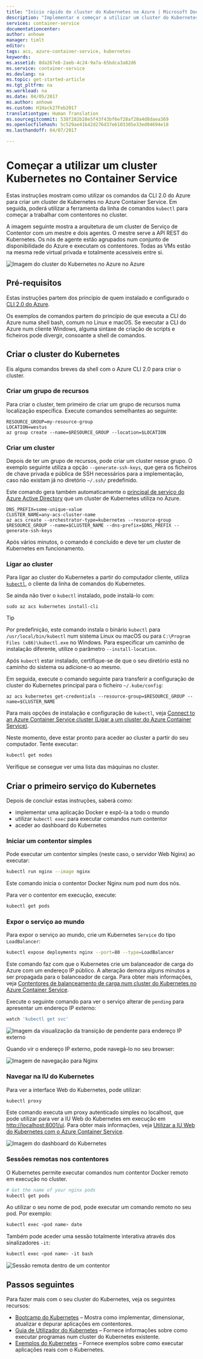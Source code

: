 ```yaml
---
title: "Início rápido do cluster do Kubernetes no Azure | Microsoft Docs"
description: "Implementar e começar a utilizar um cluster do Kubernetes no Azure Container Service"
services: container-service
documentationcenter: 
author: anhowe
manager: timlt
editor: 
tags: acs, azure-container-service, kubernetes
keywords: 
ms.assetid: 8da267e8-2aeb-4c24-9a7a-65bdca3a82d6
ms.service: container-service
ms.devlang: na
ms.topic: get-started-article
ms.tgt_pltfrm: na
ms.workload: na
ms.date: 04/05/2017
ms.author: anhowe
ms.custom: H1Hack27Feb2017
translationtype: Human Translation
ms.sourcegitcommit: 538f282b28e5f43f43bf6ef28af20a4d8daea369
ms.openlocfilehash: 5c529ae41b42d276d37e6103305e33ed04694e18
ms.lasthandoff: 04/07/2017

---
```


# <a name="get-started-with-a-kubernetes-cluster-in-container-service"></a>Começar a utilizar um cluster Kubernetes no Container Service


Estas instruções mostram como utilizar os comandos da CLI 2.0 do Azure para criar um cluster de Kubernetes no Azure Container Service. Em seguida, poderá utilizar a ferramenta da linha de comandos `kubectl` para começar a trabalhar com contentores no cluster.

A imagem seguinte mostra a arquitetura de um cluster de Serviço de Contentor com um mestre e dois agentes. O mestre serve a API REST do Kubernetes. Os nós de agente estão agrupados num conjunto de disponibilidade do Azure e executam os contentores. Todas as VMs estão na mesma rede virtual privada e totalmente acessíveis entre si.

![Imagem do cluster do Kubernetes no Azure no Azure](media/container-service-kubernetes-walkthrough/kubernetes.png)

## <a name="prerequisites"></a>Pré-requisitos
Estas instruções partem dos princípio de quem instalado e configurado o [CLI 2.0 do Azure](/cli/azure/install-az-cli2). 

Os exemplos de comandos partem do princípio de que executa a CLI do Azure numa shell bash, comum no Linux e macOS. Se executar a CLI do Azure num cliente Windows, alguma sintaxe de criação de scripts e ficheiros pode divergir, consoante a shell de comandos. 

## <a name="create-your-kubernetes-cluster"></a>Criar o cluster do Kubernetes

Eis alguns comandos breves da shell com o Azure CLI 2.0 para criar o cluster. 

### <a name="create-a-resource-group"></a>Criar um grupo de recursos
Para criar o cluster, tem primeiro de criar um grupo de recursos numa localização específica. Execute comandos semelhantes ao seguinte:

```azurecli
RESOURCE_GROUP=my-resource-group
LOCATION=westus
az group create --name=$RESOURCE_GROUP --location=$LOCATION
```

### <a name="create-a-cluster"></a>Criar um cluster
Depois de ter um grupo de recursos, pode criar um cluster nesse grupo. O exemplo seguinte utiliza a opção `--generate-ssh-keys`, que gera os ficheiros de chave privada e pública de SSH necessários para a implementação, caso não existam já no diretório `~/.ssh/` predefinido. 

Este comando gera também automaticamente o [principal de serviço do Azure Active Directory](container-service-kubernetes-service-principal.md) que um cluster de Kubernetes utiliza no Azure.

```azurecli
DNS_PREFIX=some-unique-value
CLUSTER_NAME=any-acs-cluster-name
az acs create --orchestrator-type=kubernetes --resource-group $RESOURCE_GROUP --name=$CLUSTER_NAME --dns-prefix=$DNS_PREFIX --generate-ssh-keys
```


Após vários minutos, o comando é concluído e deve ter um cluster de Kubernetes em funcionamento.

### <a name="connect-to-the-cluster"></a>Ligar ao cluster

Para ligar ao cluster do Kubernetes a partir do computador cliente, utiliza [`kubectl`](https://kubernetes.io/docs/user-guide/kubectl/), o cliente da linha de comandos do Kubernetes. 

Se ainda não tiver o `kubectl` instalado, pode instalá-lo com:

```azurecli
sudo az acs kubernetes install-cli
```
> [!TIP]
> Por predefinição, este comando instala o binário `kubectl` para `/usr/local/bin/kubectl` num sistema Linux ou macOS ou para `C:\Program Files (x86)\kubectl.exe` no Windows. Para especificar um caminho de instalação diferente, utilize o parâmetro `--install-location`.
>

Após `kubectl` estar instalado, certifique-se de que o seu diretório está no caminho do sistema ou adicione-o ao mesmo. 


Em seguida, execute o comando seguinte para transferir a configuração de cluster do Kubernetes principal para o ficheiro `~/.kube/config`:

```azurecli
az acs kubernetes get-credentials --resource-group=$RESOURCE_GROUP --name=$CLUSTER_NAME
```

Para mais opções de instalação e configuração de `kubectl`, veja [Connect to an Azure Container Service cluster (Ligar a um cluster do Azure Container Service)](container-service-connect.md).

Neste momento, deve estar pronto para aceder ao cluster a partir do seu computador. Tente executar:

```bash
kubectl get nodes
```

Verifique se consegue ver uma lista das máquinas no cluster.

## <a name="create-your-first-kubernetes-service"></a>Criar o primeiro serviço do Kubernetes

Depois de concluir estas instruções, saberá como:
* implementar uma aplicação Docker e expô-la a todo o mundo
* utilizar `kubectl exec` para executar comandos num contentor 
* aceder ao dashboard do Kubernetes

### <a name="start-a-simple-container"></a>Iniciar um contentor simples
Pode executar um contentor simples (neste caso, o servidor Web Nginx) ao executar:

```bash
kubectl run nginx --image nginx
```

Este comando inicia o contentor Docker Nginx num pod num dos nós.

Para ver o contentor em execução, execute:

```bash
kubectl get pods
```

### <a name="expose-the-service-to-the-world"></a>Expor o serviço ao mundo
Para expor o serviço ao mundo, crie um Kubernetes `Service` do tipo `LoadBalancer`:

```bash
kubectl expose deployments nginx --port=80 --type=LoadBalancer
```

Este comando faz com que o Kubernetes crie um balanceador de carga do Azure com um endereço IP público. A alteração demora alguns minutos a ser propagada para o balanceador de carga. Para obter mais informações, veja [Contentores de balanceamento de carga num cluster do Kubernetes no Azure Container Service](container-service-kubernetes-load-balancing.md).

Execute o seguinte comando para ver o serviço alterar de `pending` para apresentar um endereço IP externo:

```bash
watch 'kubectl get svc'
```

  ![Imagem da visualização da transição de pendente para endereço IP externo](media/container-service-kubernetes-walkthrough/kubernetes-nginx3.png)

Quando vir o endereço IP externo, pode navegá-lo no seu browser:

  ![Imagem de navegação para Nginx](media/container-service-kubernetes-walkthrough/kubernetes-nginx4.png)  


### <a name="browse-the-kubernetes-ui"></a>Navegar na IU do Kubernetes
Para ver a interface Web do Kubernetes, pode utilizar:

```bash
kubectl proxy
```
Este comando executa um proxy autenticado simples no localhost, que pode utilizar para ver a IU Web do Kubernetes em execução em [http://localhost:8001/ui](http://localhost:8001/ui). Para obter mais informações, veja [Utilizar a IU Web do Kubernetes com o Azure Container Service](container-service-kubernetes-ui.md).

![Imagem do dashboard do Kubernetes](media/container-service-kubernetes-walkthrough/kubernetes-dashboard.png)

### <a name="remote-sessions-inside-your-containers"></a>Sessões remotas nos contentores
O Kubernetes permite executar comandos num contentor Docker remoto em execução no cluster.

```bash
# Get the name of your nginx pods
kubectl get pods
```

Ao utilizar o seu nome de pod, pode executar um comando remoto no seu pod.  Por exemplo:

```bash
kubectl exec <pod name> date
```

Também pode aceder uma sessão totalmente interativa através dos sinalizadores `-it`:

```bash
kubectl exec <pod name> -it bash
```

![Sessão remota dentro de um contentor](media/container-service-kubernetes-walkthrough/kubernetes-remote.png)



## <a name="next-steps"></a>Passos seguintes

Para fazer mais com o seu cluster do Kubernetes, veja os seguintes recursos:

* [Bootcamp do Kubernetes](https://katacoda.com/embed/kubernetes-bootcamp/1/) – Mostra como implementar, dimensionar, atualizar e depurar aplicações em contentores.
* [Guia de Utilizador do Kubernetes](http://kubernetes.io/docs/user-guide/) – Fornece informações sobre como executar programas num cluster do Kubernetes existente.
* [Exemplos do Kubernetes](https://github.com/kubernetes/kubernetes/tree/master/examples) – Fornece exemplos sobre como executar aplicações reais com o Kubernetes.

